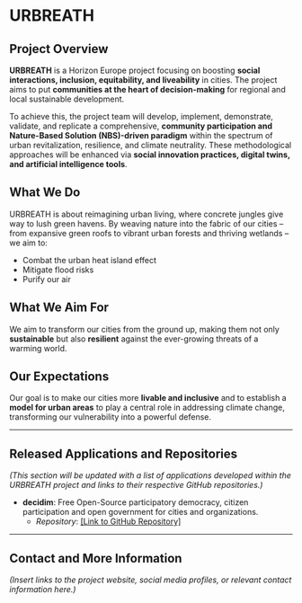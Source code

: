 # URBREATH

## Project Overview

**URBREATH** is a Horizon Europe project focusing on boosting **social interactions, inclusion, equitability, and liveability** in cities. The project aims to put **communities at the heart of decision-making** for regional and local sustainable development.

To achieve this, the project team will develop, implement, demonstrate, validate, and replicate a comprehensive, **community participation and Nature-Based Solution (NBS)-driven paradigm** within the spectrum of urban revitalization, resilience, and climate neutrality. These methodological approaches will be enhanced via **social innovation practices, digital twins, and artificial intelligence tools**.

## What We Do

URBREATH is about reimagining urban living, where concrete jungles give way to lush green havens. By weaving nature into the fabric of our cities – from expansive green roofs to vibrant urban forests and thriving wetlands – we aim to:

* Combat the urban heat island effect
* Mitigate flood risks
* Purify our air

## What We Aim For

We aim to transform our cities from the ground up, making them not only **sustainable** but also **resilient** against the ever-growing threats of a warming world.

## Our Expectations

Our goal is to make our cities more **livable and inclusive** and to establish a **model for urban areas** to play a central role in addressing climate change, transforming our vulnerability into a powerful defense.

---

## Released Applications and Repositories

*(This section will be updated with a list of applications developed within the URBREATH project and links to their respective GitHub repositories.)*

* **decidim**: Free Open-Source participatory democracy, citizen participation and open government for cities and organizations.
  * *Repository*: [[Link to GitHub Repository]](https://github.com/URBREATH/decidim)

---

## Contact and More Information

*(Insert links to the project website, social media profiles, or relevant contact information here.)*
